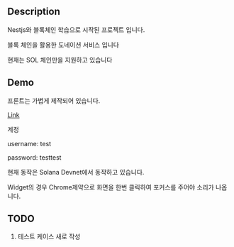 ## Description

Nestjs와 블록체인 학습으로 시작된 프로젝트 입니다.

블록 체인을 활용한 도네이션 서비스 입니다

현재는 SOL 체인만을 지원하고 있습니다

## Demo

프론트는 가볍게 제작되어 있습니다.

[Link](http://3.34.124.208/)

계정

username: test

password: testtest

현재 동작은 Solana Devnet에서 동작하고 있습니다.

Widget의 경우 Chrome제약으로 화면을 한번 클릭하여 포커스를 주어야 소리가 나옵니다.


## TODO
1. 테스트 케이스 새로 작성








